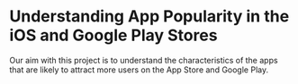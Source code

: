 # Understanding App Popularity in the iOS and Google Play Stores

Our aim with this project is to understand the characteristics of the apps that are likely to attract more users on the App Store and Google Play.
